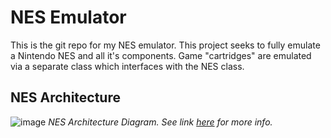 # NES Emulator
This is the git repo for my NES emulator. This project seeks to fully emulate a Nintendo NES and all it's components. Game "cartridges" are emulated via a separate class which interfaces with the NES class.


## NES Architecture
![image](https://github.com/user-attachments/assets/0075e9b1-3e87-4ece-a2e1-3ca253ccb11b)
_NES Architecture Diagram. See link [here](https://www.copetti.org/writings/consoles/nes/#:~:text=The%20NES's%20CPU%20is%20a,1.66%20MHz%20in%20PAL%20systems) for more info._
